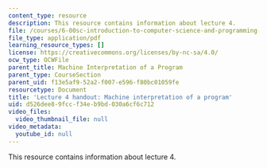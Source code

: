 ```yaml
---
content_type: resource
description: This resource contains information about lecture 4.
file: /courses/6-00sc-introduction-to-computer-science-and-programming-spring-2011/d526dee89fccf34eb9bd030a6cf6c712_MIT6_00SCS11_lec04.pdf
file_type: application/pdf
learning_resource_types: []
license: https://creativecommons.org/licenses/by-nc-sa/4.0/
ocw_type: OCWFile
parent_title: Machine Interpretation of a Program
parent_type: CourseSection
parent_uid: f13e5af9-52a2-f007-e596-f80bc01059fe
resourcetype: Document
title: 'Lecture 4 handout: Machine interpretation of a program'
uid: d526dee8-9fcc-f34e-b9bd-030a6cf6c712
video_files:
  video_thumbnail_file: null
video_metadata:
  youtube_id: null
---
```

This resource contains information about lecture 4.